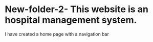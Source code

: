 # New-folder-2- This website is an hospital management system.
I have created a home page with a navigation bar
